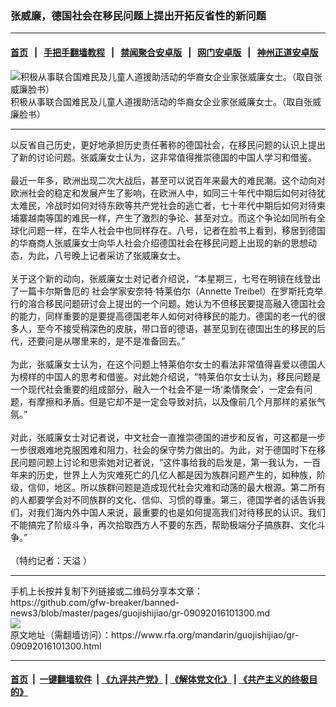 ###  张威廉，德国社会在移民问题上提出开拓反省性的新问题 
------------------------

#### [首页](https://github.com/gfw-breaker/banned-news3/blob/master/README.md) &nbsp;&nbsp;|&nbsp;&nbsp; [手把手翻墙教程](https://github.com/gfw-breaker/guides/wiki) &nbsp;&nbsp;|&nbsp;&nbsp; [禁闻聚合安卓版](https://github.com/gfw-breaker/bn-android) &nbsp;&nbsp;|&nbsp;&nbsp; [网门安卓版](https://github.com/oGate2/oGate) &nbsp;&nbsp;|&nbsp;&nbsp; [神州正道安卓版](https://github.com/SzzdOgate/update) 



<div id="headerimg">
 <img alt="积极从事联合国难民及儿童人道援助活动的华裔女企业家张威廉女士。（取自张威廉脸书）" src="https://www.rfa.org/mandarin/yataibaodao/renquanfazhi/gr-08262016095512.html/5f205a015ec90825.jpg/@@images/f40008d1-25af-4782-9c40-de986acbba11.jpeg" title="积极从事联合国难民及儿童人道援助活动的华裔女企业家张威廉女士。（取自张威廉脸书）"/>
 <div id="headerimgcontents">
  <div id="headerimgcaption">
   <span>
    积极从事联合国难民及儿童人道援助活动的华裔女企业家张威廉女士。（取自张威廉脸书）
   </span>
   <!-- zoomattribute -->
  </div>
  <!-- headerimgcaption -->
 </div>
 <!-- headerimagecontents -->
</div>

<hr/>
<div id="storytext">
 <div>
  <div class="slot_header">
  </div>
 </div>
 <p>
  以反省自己历史，更好地承担历史责任著称的德国社会，在移民问题的认识上提出了新的讨论问题。张威廉女士认为，这非常值得推崇德国的中国人学习和借鉴。
  <br/>
  <br/>
  最近一年多，欧洲出现二次大战后，甚至可以说百年来最大的难民潮。这个动向对欧洲社会的稳定和发展产生了影响，在欧洲人中，如同三十年代中期后如何对待犹太难民，冷战时如何对待东欧等共产党社会的逃亡者，七十年代中期后如何对待柬埔寨越南等国的难民一样，产生了激烈的争论、甚至对立。而这个争论如同所有全球化问题一样，在华人社会中也同样存在。八号，记者在脸书上看到，移居到德国的华裔商人张威廉女士向华人社会介绍德国社会在移民问题上出现的新的思想动态，为此，八号晚上记者采访了张威廉女士。
  <br/>
  <br/>
  关于这个新的动向，张威廉女士对记者介绍说，“本星期三，七号在明镜在线登出了一篇卡尔斯鲁厄的 社会学家安奈特·特莱伯尔（Annette Treibel）在罗斯托克举行的溶合移民问题研讨会上提出的一个问题。她认为不但移民要提高融入德国社会的能力，同样重要的是要提高德国老年人如何对待移民的能力。德国的老一代的很多人，至今不接受稍深色的皮肤，带口音的德语，甚至见到在德国出生的移民的后代，还要问是从哪里来的，是不是准备回去。”
  <br/>
  <br/>
  为此，张威廉女士认为，在这个问题上特莱伯尔女士的看法非常值得喜爱以德国人为榜样的中国人的思考和借鉴。对此她介绍说，“特莱伯尔女士认为，移民问题是一个现代社会重要的组成部分，融入一个社会不是一场‘柔情聚会’，一定会有问题，有摩擦和矛盾。但是它却不是一定会导致对抗，以及像前几个月那样的紧张气氛。”
  <br/>
  <br/>
  对此，张威廉女士对记者说，中文社会一直推崇德国的进步和反省，可这都是一步一步很艰难地克服困难和阻力，社会的保守势力做出的。为此，对于德国时下在移民问题问题上讨论和思索她对记者说，“这件事给我的启发是，第一我认为，一百年来的历史，世界上人为灾难死亡的几亿人都是因为族群问题产生的，如种族，阶级，信仰，地区。所以族群问题是造成现代社会灾难和动荡的最大根源。第二所有的人都要学会对不同族群的文化、信仰、习惯的尊重。第三，德国学者的话告诉我们，对我们海内外中国人来说，最重要的也是如何提高我们对待移民的认识。我们不能搞完了阶级斗争，再次拾取西方人不要的东西，帮助极端分子搞族群、文化斗争。”
  <br/>
  <br/>
  （特约记者：天溢 ）
 </p>
</div>

<hr/>
手机上长按并复制下列链接或二维码分享本文章：<br/>
https://github.com/gfw-breaker/banned-news3/blob/master/pages/guojishijiao/gr-09092016101300.md <br/>
<a href='https://github.com/gfw-breaker/banned-news3/blob/master/pages/guojishijiao/gr-09092016101300.md'><img src='https://github.com/gfw-breaker/banned-news3/blob/master/pages/guojishijiao/gr-09092016101300.md.png'/></a> <br/>
原文地址（需翻墙访问）：https://www.rfa.org/mandarin/guojishijiao/gr-09092016101300.html


------------------------
#### [首页](https://github.com/gfw-breaker/banned-news3/blob/master/README.md) &nbsp;|&nbsp; [一键翻墙软件](https://github.com/gfw-breaker/nogfw/blob/master/README.md) &nbsp;| [《九评共产党》](https://github.com/gfw-breaker/9ping.md/blob/master/README.md#九评之一评共产党是什么) | [《解体党文化》](https://github.com/gfw-breaker/jtdwh.md/blob/master/README.md) | [《共产主义的终极目的》](https://github.com/gfw-breaker/gczydzjmd.md/blob/master/README.md)

